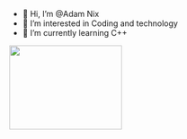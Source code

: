 - 👋 Hi, I’m @Adam Nix
- 👀 I’m interested in Coding and technology
- 🌱 I’m currently learning C++

<img src="https://github.com/realadamnix/realadamnix/assets/150264616/13cf1b94-36ec-45ec-8132-c2b597130d10" width="200" height="150"> 








